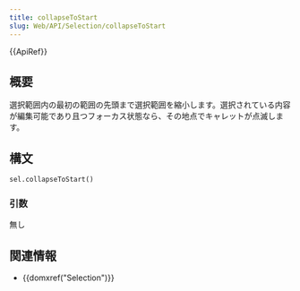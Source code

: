 ```yaml
---
title: collapseToStart
slug: Web/API/Selection/collapseToStart
---
```


{{ApiRef}}

## 概要

選択範囲内の最初の範囲の先頭まで選択範囲を縮小します。選択されている内容が編集可能であり且つフォーカス状態なら、その地点でキャレットが点滅します。

## 構文

```
sel.collapseToStart()
```

### 引数

無し

## 関連情報

- {{domxref("Selection")}}
